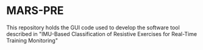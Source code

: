 # MARS-PRE
This repository holds the GUI code used to develop the software tool described in "IMU-Based Classification of Resistive Exercises for Real-Time Training Monitoring"
